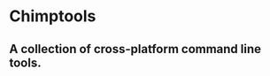 Chimptools
==========

A collection of cross-platform command line tools.
--------------------------------------------------

